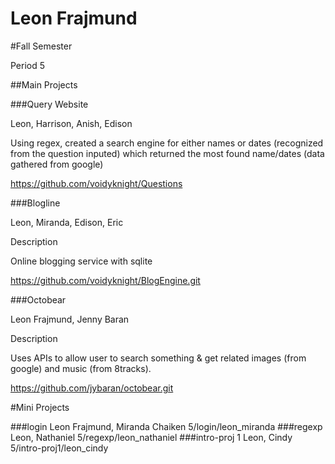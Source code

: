 Leon Frajmund
========
#Fall Semester

Period 5

##Main Projects

###Query Website

Leon, Harrison, Anish, Edison

Using regex, created a search engine for either names or dates (recognized from the question inputed) which returned the most found name/dates (data gathered from google)

https://github.com/voidyknight/Questions

###Blogline

Leon, Miranda, Edison, Eric

Description

Online blogging service with sqlite

https://github.com/voidyknight/BlogEngine.git

###Octobear

Leon Frajmund, Jenny Baran

Description

Uses APIs to allow user to search something & get related images (from google) and music (from 8tracks).

https://github.com/jybaran/octobear.git

#Mini Projects

###login
Leon Frajmund, Miranda Chaiken
5/login/leon_miranda
###regexp
Leon, Nathaniel
5/regexp/leon_nathaniel
###intro-proj 1
Leon, Cindy
5/intro-proj1/leon_cindy
